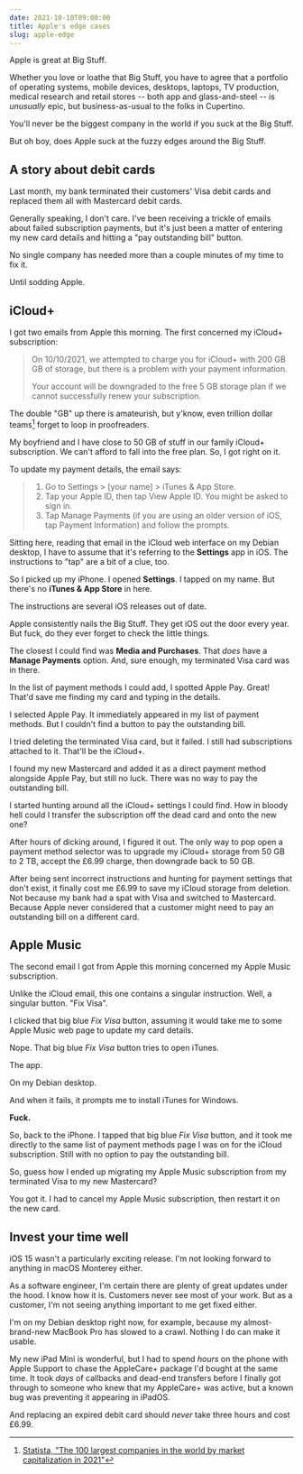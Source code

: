 ```yaml
---
date: 2021-10-10T09:00:00
title: Apple's edge cases
slug: apple-edge
---
```


Apple is great at Big Stuff.

Whether you love or loathe that Big Stuff, you have to agree that a portfolio of operating systems, mobile devices, desktops, laptops, TV production, medical research and retail stores -- both app and glass-and-steel -- is _unusually_ epic, but business-as-usual to the folks in Cupertino.

You'll never be the biggest company in the world if you suck at the Big Stuff.

But oh boy, does Apple suck at the fuzzy edges around the Big Stuff.

<!--more-->

## A story about debit cards

Last month, my bank terminated their customers' Visa debit cards and replaced them all with Mastercard debit cards.

Generally speaking, I don't care. I've been receiving a trickle of emails about failed subscription payments, but it's just been a matter of entering my new card details and hitting a "pay outstanding bill" button.

No single company has needed more than a couple minutes of my time to fix it.

Until sodding Apple.

## iCloud+

I got two emails from Apple this morning. The first concerned my iCloud+ subscription:

> On 10/10/2021, we attempted to charge you for iCloud+ with 200 GB GB of storage, but there is a problem with your payment information.
>
> Your account will be downgraded to the free 5 GB storage plan if we cannot successfully renew your subscription.

The double "GB" up there is amateurish, but y'know, even trillion dollar teams[^biggest] forget to loop in proofreaders.

[^biggest]: [Statista, "The 100 largest companies in the world by market capitalization in 2021"](https://www.statista.com/statistics/263264/top-companies-in-the-world-by-market-capitalization/)

My boyfriend and I have close to 50 GB of stuff in our family iCloud+ subscription. We can't afford to fall into the free plan. So, I got right on it.

To update my payment details, the email says:

> 1. Go to Settings > [your name] > iTunes & App Store.
> 2. Tap your Apple ID, then tap View Apple ID. You might be asked to sign in.
> 3. Tap Manage Payments (if you are using an older version of iOS, tap Payment Information) and follow the prompts.

Sitting here, reading that email in the iCloud web interface on my Debian desktop, I have to assume that it's referring to the **Settings** app in iOS. The instructions to "tap" are a bit of a clue, too.

So I picked up my iPhone. I opened **Settings**. I tapped on my name. But there's no **iTunes & App Store** in here.

The instructions are several iOS releases out of date.

Apple consistently nails the Big Stuff. They get iOS out the door every year. But fuck, do they ever forget to check the little things.

The closest I could find was **Media and Purchases**. That _does_ have a **Manage Payments** option. And, sure enough, my terminated Visa card was in there.

In the list of payment methods I could add, I spotted Apple Pay. Great! That'd save me finding my card and typing in the details.

I selected Apple Pay. It immediately appeared in my list of payment methods. But I couldn't find a button to pay the outstanding bill.

I tried deleting the terminated Visa card, but it failed. I still had subscriptions attached to it. That'll be the iCloud+.

I found my new Mastercard and added it as a direct payment method alongside Apple Pay, but still no luck. There was no way to pay the outstanding bill.

I started hunting around all the iCloud+ settings I could find. How in bloody hell could I transfer the subscription off the dead card and onto the new one?

After hours of dicking around, I figured it out. The only way to pop open a payment method selector was to upgrade my iCloud+ storage from 50 GB to 2 TB, accept the £6.99 charge, then downgrade back to 50 GB.

After being sent incorrect instructions and hunting for payment settings that don't exist, it finally cost me £6.99 to save my iCloud storage from deletion. Not because my bank had a spat with Visa and switched to Mastercard. Because Apple never considered that a customer might need to pay an outstanding bill on a different card.

## Apple Music

The second email I got from Apple this morning concerned my Apple Music subscription.

Unlike the iCloud email, this one contains a singular instruction. Well, a singular button. "Fix Visa".

I clicked that big blue _Fix Visa_ button, assuming it would take me to some Apple Music web page to update my card details.

Nope. That big blue _Fix Visa_ button tries to open iTunes.

The app.

On my Debian desktop.

And when it fails, it prompts me to install iTunes for Windows.

**Fuck.**

So, back to the iPhone. I tapped that big blue _Fix Visa_ button, and it took me directly to the same list of payment methods page I was on for the iCloud subscription. Still with no option to pay the outstanding bill.

So, guess how I ended up migrating my Apple Music subscription from my terminated Visa to my new Mastercard?

You got it. I had to cancel my Apple Music subscription, then restart it on the new card.

## Invest your time well

iOS 15 wasn't a particularly exciting release. I'm not looking forward to anything in macOS Monterey either.

As a software engineer, I'm certain there are plenty of great updates under the hood. I know how it is. Customers never see most of your work. But as a customer, I'm not seeing anything important to me get fixed either.

I'm on my Debian desktop right now, for example, because my almost-brand-new MacBook Pro has slowed to a crawl. Nothing I do can make it usable.

My new iPad Mini is wonderful, but I had to spend _hours_ on the phone with Apple Support to chase the AppleCare+ package I'd bought at the same time. It took _days_ of callbacks and dead-end transfers before I finally got through to someone who knew that my AppleCare+ was active, but a known bug was preventing it appearing in iPadOS.

And replacing an expired debit card should _never_ take three hours and cost £6.99.
